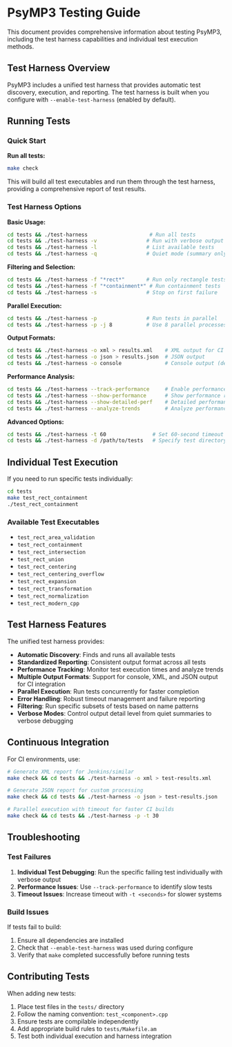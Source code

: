 # PsyMP3 Testing Guide

This document provides comprehensive information about testing PsyMP3, including the test harness capabilities and individual test execution methods.

## Test Harness Overview

PsyMP3 includes a unified test harness that provides automatic test discovery, execution, and reporting. The test harness is built when you configure with `--enable-test-harness` (enabled by default).

## Running Tests

### Quick Start

**Run all tests:**
```bash
make check
```

This will build all test executables and run them through the test harness, providing a comprehensive report of test results.

### Test Harness Options

**Basic Usage:**
```bash
cd tests && ./test-harness                    # Run all tests
cd tests && ./test-harness -v                # Run with verbose output
cd tests && ./test-harness -l                # List available tests
cd tests && ./test-harness -q                # Quiet mode (summary only)
```

**Filtering and Selection:**
```bash
cd tests && ./test-harness -f "*rect*"       # Run only rectangle tests
cd tests && ./test-harness -f "*containment*" # Run containment tests
cd tests && ./test-harness -s                # Stop on first failure
```

**Parallel Execution:**
```bash
cd tests && ./test-harness -p                # Run tests in parallel
cd tests && ./test-harness -p -j 8           # Use 8 parallel processes
```

**Output Formats:**
```bash
cd tests && ./test-harness -o xml > results.xml    # XML output for CI
cd tests && ./test-harness -o json > results.json  # JSON output
cd tests && ./test-harness -o console              # Console output (default)
```

**Performance Analysis:**
```bash
cd tests && ./test-harness --track-performance     # Enable performance tracking
cd tests && ./test-harness --show-performance      # Show performance report
cd tests && ./test-harness --show-detailed-perf    # Detailed performance metrics
cd tests && ./test-harness --analyze-trends        # Analyze performance trends
```

**Advanced Options:**
```bash
cd tests && ./test-harness -t 60               # Set 60-second timeout per test
cd tests && ./test-harness -d /path/to/tests   # Specify test directory
```

## Individual Test Execution

If you need to run specific tests individually:

```bash
cd tests
make test_rect_containment
./test_rect_containment
```

### Available Test Executables

- `test_rect_area_validation`
- `test_rect_containment`
- `test_rect_intersection`
- `test_rect_union`
- `test_rect_centering`
- `test_rect_centering_overflow`
- `test_rect_expansion`
- `test_rect_transformation`
- `test_rect_normalization`
- `test_rect_modern_cpp`

## Test Harness Features

The unified test harness provides:

- **Automatic Discovery**: Finds and runs all available tests
- **Standardized Reporting**: Consistent output format across all tests
- **Performance Tracking**: Monitor test execution times and analyze trends
- **Multiple Output Formats**: Support for console, XML, and JSON output for CI integration
- **Parallel Execution**: Run tests concurrently for faster completion
- **Error Handling**: Robust timeout management and failure reporting
- **Filtering**: Run specific subsets of tests based on name patterns
- **Verbose Modes**: Control output detail level from quiet summaries to verbose debugging

## Continuous Integration

For CI environments, use:

```bash
# Generate XML report for Jenkins/similar
make check && cd tests && ./test-harness -o xml > test-results.xml

# Generate JSON report for custom processing
make check && cd tests && ./test-harness -o json > test-results.json

# Parallel execution with timeout for faster CI builds
make check && cd tests && ./test-harness -p -t 30
```

## Troubleshooting

### Test Failures

1. **Individual Test Debugging**: Run the specific failing test individually with verbose output
2. **Performance Issues**: Use `--track-performance` to identify slow tests
3. **Timeout Issues**: Increase timeout with `-t <seconds>` for slower systems

### Build Issues

If tests fail to build:

1. Ensure all dependencies are installed
2. Check that `--enable-test-harness` was used during configure
3. Verify that `make` completed successfully before running tests

## Contributing Tests

When adding new tests:

1. Place test files in the `tests/` directory
2. Follow the naming convention: `test_<component>.cpp`
3. Ensure tests are compilable independently
4. Add appropriate build rules to `tests/Makefile.am`
5. Test both individual execution and harness integration